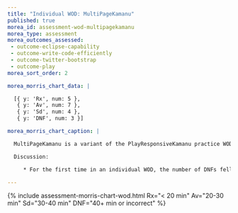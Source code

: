 ```yaml
---
title: "Individual WOD: MultiPageKamanu"
published: true
morea_id: assessment-wod-multipagekamanu
morea_type: assessment
morea_outcomes_assessed:
 - outcome-eclipse-capability
 - outcome-write-code-efficiently 
 - outcome-twitter-bootstrap
 - outcome-play
morea_sort_order: 2

morea_morris_chart_data: |

  [{ y: 'Rx', num: 5 },
   { y: 'Av', num: 7 },
   { y: 'Sd', num: 4 },
   { y: 'DNF', num: 3 }]

morea_morris_chart_caption: |

  MultiPageKamanu is a variant of the PlayResponsiveKamanu practice WOD.

  Discussion:

     * For the first time in an individual WOD, the number of DNFs fell substantially below 50%.  In addition, more students obtained Rx time on this WOD than ever before.  These appear to be encouraging trends.

---
```


{%  include assessment-morris-chart-wod.html Rx="< 20 min" Av="20-30 min" Sd="30-40 min" DNF="40+ min or incorrect"  %}


